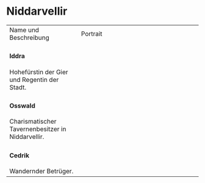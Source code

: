 # Niddarvellir

<table>
<tr><td>Name und Beschreibung</td><td width="300">Portrait</td></tr>
<tr><td><h4>Iddra</h4> Hohefürstin der Gier und Regentin der Stadt.</td><td><img src="iddra.png" alt="" /></td></tr>
<!--<tr><td><h4>Craindre</h4> Hohefürstin der Angst.</td><td><img src="craindre.png" alt="" /></td></tr>-->
<!--<tr><td><h4>Wilfried</h4></td><td><img src="wilfried.png" alt="" /></td></tr>-->
<tr><td><h4>Osswald</h4> Charismatischer Tavernenbesitzer in Niddarvellir.</td><td><img src="osswald.png" alt="" /></td></tr>
<tr><td><h4>Cedrik</h4> Wandernder Betrüger.</td><td><img src="cedrik.png" alt="" /></td></tr>
</table>